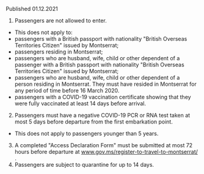 Published 01.12.2021
1. Passengers are not allowed to enter.
- This does not apply to:
- passengers with a British passport with nationality "British Overseas Territories Citizen" issued by Montserrat;
- passengers residing in Montserrat;
- passengers who are husband, wife, child or other dependent of a passenger with a British passport with nationality "British Overseas Territories Citizen" issued by Montserrat;
- passengers who are husband, wife, child or other dependent of a person residing in Montserrat. They must have resided in Montserrat for any period of time before 16 March 2020.
- passengers with a COVID-19 vaccination certificate showing that they were fully vaccinated at least 14 days before arrival.
2. Passengers must have a negative COVID-19 PCR or RNA test taken at most 5 days before departure from the first embarkation point.
- This does not apply to passengers younger than 5 years.
3. A completed "Access Declaration Form" must be submitted at most 72 hours before departure at <a href="http://www.gov.ms/register-to-travel-to-montserrat/">www.gov.ms/register-to-travel-to-montserrat/</a> .
4. Passengers are subject to quarantine for up to 14 days.
